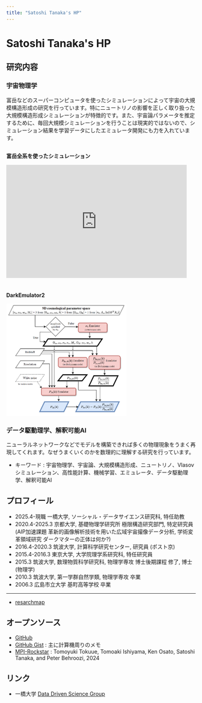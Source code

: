 ```yaml
---
title: "Satoshi Tanaka's HP"
---
```


# Satoshi Tanaka's HP

<!--
[English](./index_en.html)
-->

## 研究内容

### 宇宙物理学

富岳などのスーパーコンピュータを使ったシミュレーションによって宇宙の大規模構造形成の研究を行っています。特にニュートリノの影響を正しく取り扱った大規模構造形成シミュレーションが特徴的です。また、宇宙論パラメータを推定するために、毎回大規模シミュレーションを行うことは現実的ではないので、シミュレーション結果を学習データにしたエミュレータ開発にも力を入れています。

<div style="display: flex; gap: 20px; flex-wrap: wrap;">
  <div>
    <p><strong>富岳全系を使ったシミュレーション</strong></p>
    <iframe width="480" height="300" src="https://www.youtube.com/embed/Hwy11sb31S0?rel=0" frameborder="0" allow="accelerometer; autoplay; clipboard-write; encrypted-media; gyroscope; picture-in-picture" allowfullscreen></iframe>
  </div>
  <div>
    <p><strong>DarkEmulator2</strong></p>
    <img src="./figure/emulator.png" alt="エミュレータ" width="320">
  </div>
</div>

### データ駆動理学、解釈可能AI

ニューラルネットワークなどでモデルを構築できれば多くの物理現象をうまく再現してくれます。なぜうまくいくのかを数理的に理解する研究を行っています。


- キーワード : 宇宙物理学、宇宙論、大規模構造形成、ニュートリノ、Vlasovシミュレーション、高性能計算、機械学習、エミュレータ、データ駆動理学、解釈可能AI


## プロフィール

- 2025.4-現職 一橋大学, ソーシャル・データサイエンス研究科, 特任助教
- 2020.4-2025.3 京都大学, 基礎物理学研究所 極限構造研究部門, 特定研究員
              (AIP加速課題 革新的画像解析技術を用いた広域宇宙撮像データ分析, 学術変革領域研究 ダークマターの正体は何か?)
- 2016.4-2020.3 筑波大学, 計算科学研究センター, 研究員 (ポスト京)
- 2015.4-2016.3 東京大学, 大学院理学系研究科, 特任研究員
- 2015.3 筑波大学, 数理物質科学研究科, 物理学専攻 博士後期課程 修了, 博士(物理学)
- 2010.3 筑波大学, 第一学群自然学類, 物理学専攻 卒業
- 2006.3 広島市立大学 基町高等学校 卒業

---

- [resarchmap](<https://researchmap.jp/satoshi.tanaka>)


## オープンソース

- [GitHub](<https://github.com/stanaka2>)
- [GitHub Gist](<https://gist.github.com/stanaka2>) : 主に計算機周りのメモ
- [MPI-Rockstar](<https://github.com/Tomoaki-Ishiyama/mpi-rockstar>) : Tomoyuki Tokuue, Tomoaki Ishiyama, Ken Osato, Satoshi Tanaka, and Peter Behroozi, 2024


## リンク

- 一橋大学 [Data Driven Science Group](<https://mototakelab.github.io/>)
